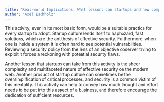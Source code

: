 ```yaml
---
title: "Real-world Implications: What lessons can startups and new companies take from today's LLL activity?"
author: "Axel Eschholz"
---
```


This activity, even in its most basic form, would be a suitable practice for every startup to adopt. Startup culture lends itself to haphazard, fast solutions, which are the antithesis of effective security. Furthermore, when one is inside a system it is often hard to see potential vulnerabilities. Reviewing a security policy from the lens of an objective observer trying to exploit it forces a reckoning with potential security flaws.

Another lesson that startups can take from this activity is the sheer complexity and multifaceted nature of effective security on the modern web. Another product of startup culture can sometimes be the oversimplification of critical processes, and security is a common victim of this mentality. This activity can help to convey how much thought and effort needs to be put into this aspect of a business, and therefore encourage the dedication of sufficient resources.
